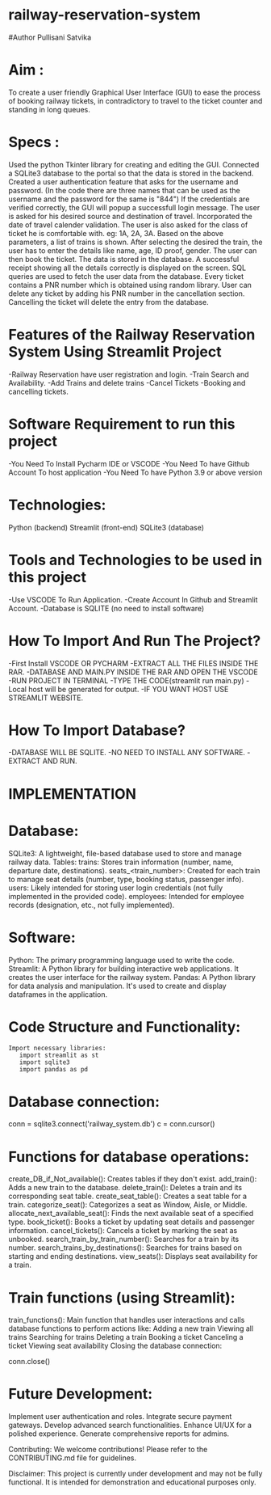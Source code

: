 # railway-reservation-system
#Author Pullisani Satvika

# Aim :
To create a user friendly Graphical User Interface (GUI) to ease the process of booking railway tickets, in contradictory to travel to the ticket counter and standing in long queues.

# Specs :
Used the python Tkinter library for creating and editing the GUI.
Connected a SQLite3 database to the portal so that the data is stored in the backend.
Created a user authentication feature that asks for the username and password. (In the code there are three names that can be used as the username and the password for the same is "844")
If the credentials are verified correctly, the GUI will popup a successfull login message.
The user is asked for his desired source and destination of travel. Incorporated the date of travel calender validation. The user is also asked for the class of ticket he is comfortable with. eg: 1A, 2A, 3A.
Based on the above parameters, a list of trains is shown.
After selecting the desired the train, the user has to enter the details like name, age, ID proof, gender.
The user can then book the ticket. The data is stored in the database.
A successful receipt showing all the details correctly is displayed on the screen.
SQL queries are used to fetch the user data from the database.
Every ticket contains a PNR number which is obtained using random library. User can delete any ticket by adding his PNR number in the cancellation section.
Cancelling the ticket will delete the entry from the database.

# Features of the Railway Reservation System Using Streamlit Project
-Railway Reservation have user registration and login.
-Train Search and Availability.
-Add Trains and delete trains
-Cancel Tickets 
-Booking and cancelling tickets.

# Software Requirement to run this project
-You Need To Install Pycharm IDE or VSCODE 
-You Need To have Github Account To host application
-You Need To have Python 3.9 or above version

# Technologies:
Python (backend)
Streamlit (front-end)
SQLite3 (database)

# Tools and Technologies to be used in this project
-Use VSCODE To Run Application.
-Create Account In Github and Streamlit Account.
-Database is SQLITE (no need to install software)

# How To Import And Run The Project?
-First Install VSCODE OR PYCHARM
-EXTRACT ALL THE FILES INSIDE THE RAR.
-DATABASE AND MAIN.PY INSIDE THE RAR AND OPEN THE VSCODE
-RUN PROJECT IN TERMINAL
-TYPE THE CODE(streamlit run main.py)
-Local host will be generated for output.
-IF YOU WANT HOST USE STREAMLIT WEBSITE.

# How To Import Database?
-DATABASE WILL BE SQLITE.
-NO NEED TO INSTALL ANY SOFTWARE.
-EXTRACT AND RUN.

# IMPLEMENTATION
# Database:
 SQLite3:
 A lightweight, file-based database used to store and manage railway data.
 Tables:
trains: Stores train information (number, name, departure date, destinations).
seats_<train_number>: Created for each train to manage seat details (number, type, booking status, passenger info).
users: Likely intended for storing user login credentials (not fully implemented in the provided code).
employees: Intended for employee records (designation, etc., not fully implemented).

# Software:
 Python: The primary programming language used to write the code.
 Streamlit: A Python library for building interactive web applications. It creates the user interface for the railway system.
 Pandas: A Python library for data analysis and manipulation. It's used to create and display dataframes in the application.

# Code Structure and Functionality:
    Import necessary libraries:
       import streamlit as st
       import sqlite3
       import pandas as pd

# Database connection:
conn = sqlite3.connect('railway_system.db')
c = conn.cursor()

# Functions for database operations:
create_DB_if_Not_available(): Creates tables if they don't exist.
add_train(): Adds a new train to the database.
delete_train(): Deletes a train and its corresponding seat table.
create_seat_table(): Creates a seat table for a train.
categorize_seat(): Categorizes a seat as Window, Aisle, or Middle.
allocate_next_available_seat(): Finds the next available seat of a specified type.
book_ticket(): Books a ticket by updating seat details and passenger information.
cancel_tickets(): Cancels a ticket by marking the seat as unbooked.
search_train_by_train_number(): Searches for a train by its number.
search_trains_by_destinations(): Searches for trains based on starting and ending destinations.
view_seats(): Displays seat availability for a train.

# Train functions (using Streamlit):
train_functions(): Main function that handles user interactions and calls database functions to perform actions like:
Adding a new train
Viewing all trains
Searching for trains
Deleting a train
Booking a ticket
Canceling a ticket
Viewing seat availability
Closing the database connection:

conn.close()

# Future Development:
Implement user authentication and roles.
Integrate secure payment gateways.
Develop advanced search functionalities.
Enhance UI/UX for a polished experience.
Generate comprehensive reports for admins.

Contributing:
We welcome contributions! Please refer to the CONTRIBUTING.md file for guidelines.

Disclaimer:
This project is currently under development and may not be fully functional. It is intended for demonstration and educational purposes only.
